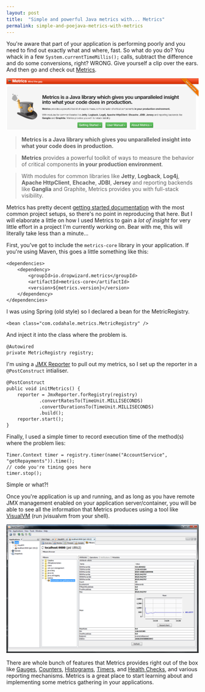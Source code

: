 ```yaml
---
layout: post
title:  "Simple and powerful Java metrics with... Metrics"
permalink: simple-and-poejava-metrics-with-metrics
---
```


You're aware that part of your application is performing poorly and you need to find out exactly what and where, fast. So what do you do? You whack in a few `System.currentTimeMillis();` calls, subtract the difference and do some conversions, right? WRONG. Give yourself a clip over the ears. And then go and check out [Metrics](https://dropwizard.github.io/metrics).

![](/assets/img/2015-01-06-metrics.png)

> **Metrics is a Java library which gives you unparalleled insight into what your code does in production.**

> **Metrics** provides a powerful toolkit of ways to measure the behavior of critical components **in your production environment**.

> With modules for common libraries like **Jetty**, **Logback**, **Log4j**, **Apache HttpClient**, **Ehcache**, **JDBI**, **Jersey** and reporting backends like **Ganglia** and Graphite, Metrics provides you with full-stack visibility.

Metrics has pretty decent [getting started documentation](https://dropwizard.github.io/metrics/3.1.0/getting-started/)  with the most common project setups, so there's no point in reproducing that here. But I will elaborate a little on how I used Metrics to gain a *lot of insight* for very little effort in a project I'm currently working on. Bear with me, this will literally take less than a minute...

First, you've got to include the `metrics-core` library in your application. If you're using Maven, this goes a little something like this:

```
<dependencies>
    <dependency>
        <groupId>io.dropwizard.metrics</groupId>
        <artifactId>metrics-core</artifactId>
        <version>${metrics.version}</version>
    </dependency>
</dependencies>
```

I was using Spring (old style) so I declared a bean for the MetricRegistry.

```
<bean class="com.codahale.metrics.MetricRegistry" />
```

And inject it into the class where the problem is.

```
@Autowired
private MetricRegistry registry;
```
 
I'm using a [JMX Reporter](https://dropwizard.github.io/metrics/3.1.0/getting-started/#reporting-via-jmx) to pull out my metrics, so I set up the reporter in a `@PostConstruct` intialiser.

```
@PostConstruct
public void initMetrics() {
    reporter = JmxReporter.forRegistry(registry)
            .convertRatesTo(TimeUnit.MILLISECONDS)
            .convertDurationsTo(TimeUnit.MILLISECONDS)
            .build();
    reporter.start();
}
```

Finally, I used a simple timer to record execution time of the method(s) where the problem lies:

```
Timer.Context timer = registry.timer(name("AccountService", "getRepayments")).time();
// code you're timing goes here
timer.stop();
```

Simple or what?!

Once you're application is up and running, and as long as you have remote JMX management enabled on your application server/container, you will be able to see all the information that Metrics produces using a tool like [VisualVM](http://visualvm.java.net/) (run jvisualvm from your shell).

![](/assets/img/2015-01-06-metrics-jvisualvm.png)

There are whole bunch of features that Metrics provides right out of the box like [Gauges](https://dropwizard.github.io/metrics/3.1.0/getting-started/#gauges), [Counters](https://dropwizard.github.io/metrics/3.1.0/getting-started/#counters), [Histograms](https://dropwizard.github.io/metrics/3.1.0/getting-started/#histograms), [Timers](https://dropwizard.github.io/metrics/3.1.0/getting-started/#timers), and [Health Checks](https://dropwizard.github.io/metrics/3.1.0/getting-started/#health-checks), and various reporting mechanisms. Metrics is a great place to start learning about and implementing some metrics gathering in your applications.
